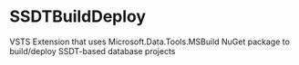 # SSDTBuildDeploy
VSTS Extension that uses Microsoft.Data.Tools.MSBuild NuGet package to build/deploy SSDT-based database projects
